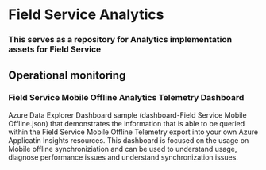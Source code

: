 # Field Service Analytics

### This serves as a repository for Analytics implementation assets for Field Service

## Operational monitoring
### Field Service Mobile Offline Analytics Telemetry Dashboard
Azure Data Explorer Dashboard sample (dashboard-Field Service Mobile Offline.json) that demonstrates the information that is able to be queried within the Field Service Mobile Offline Telemetry export into your own Azure Applicatin Insights resources. This dashboard is focused on the usage on Mobile offline synchroniziation and can be used to understand usage, diagnose performance issues and understand synchronization issues.
